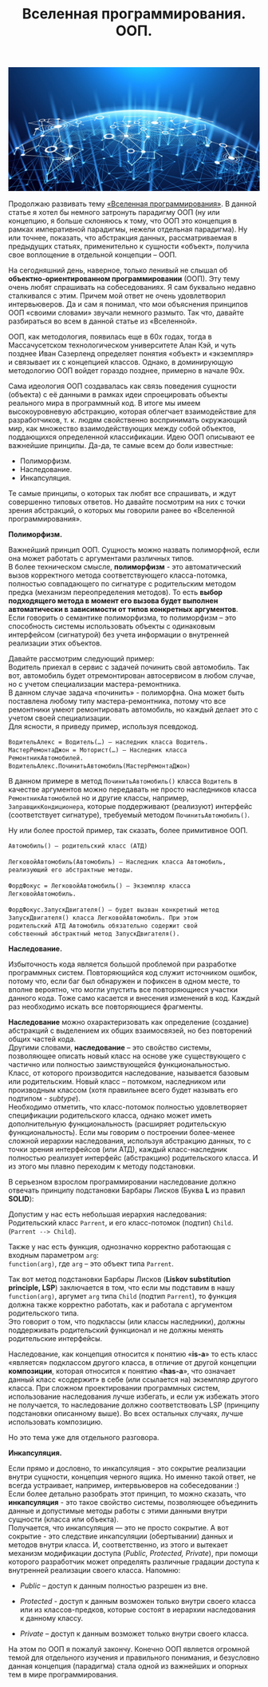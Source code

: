 ﻿---
layout: post
title: Вселенная программирования. ООП.
category: "universe"
---
![](/image/post-2021-01-10/1.png)  

Продолжаю развивать тему [«Вселенная программирования»](https://optima740.github.io/universe/2020/12/25/programming-universe1/). В данной статье я хотел бы немного затронуть парадигму ООП (ну или концепцию, я больше склоняюсь к тому, что ООП это концепция в рамках императивной парадигмы, нежели отдельная парадигма). Ну или точнее, показать, что абстракция данных, рассматриваемая в предыдущих статьях, применительно к сущности «объект», получила свое воплощение в отдельной концепции – ООП.  

На сегодняшний день, наверное, только ленивый не слышал об **объектно-ориентированном программировании** (ООП). Эту тему очень любят спрашивать на собеседованиях. Я сам буквально недавно сталкивался с этим. Причем мой ответ не очень удовлетворил интервьюверов. Да и сам я понимал, что мои объяснения принципов ООП «своими словами» звучали немного размыто. Так что, давайте разбираться во всем в данной статье из «Вселенной».  

ООП, как методология, появилась еще в 60х годах, тогда в Массачусетском технологическом университете Алан Кэй, и чуть позднее Иван Сазерленд определяет понятия «объект» и «экземпляр» и связывает их с концепцией классов. Однако, в доминирующую методологию ООП войдет гораздо позднее, примерно в начале 90х.  

Сама идеология ООП создавалась как связь поведения сущности (объекта) с её данными в рамках идеи спроецировать объекты реального мира в программный код. В итоге мы имеем высокоуровневую абстракцию, которая облегчает взаимодействие для разработчиков, т. к. людям свойственно воспринимать окружающий мир, как множество взаимодействующих между собой объектов, поддающихся определенной классификации. 
Идею ООП описывают ее важнейшие принципы. Да-да, те самые всем до боли известные:  

- Полиморфизм.  
- Наследование.  
- Инкапсуляция.  

Те самые принципы, о которых так любят все спрашивать, и ждут совершенно типовых ответов. Но давайте посмотрим на них с точки зрения абстракций, о которых мы говорили ранее во «Вселенной программирования».  


**Полиморфизм.**

Важнейший принцип ООП. Сущность можно назвать полиморфной, если она может работать с аргументами различных типов.  
В более техническом смысле, **полиморфизм** - это автоматический вызов корректного метода соответствующего класса-потомка, полностью совпадающего по сигнатуре с родительским методом предка (механизм переопределения методов). То есть **выбор подходящего метода в момент его вызова будет выполнен автоматически в зависимости от типов конкретных аргументов**.  
Если говорить о семантике полиморфизма, то полиморфизм – это способность системы использовать объекты с одинаковым интерфейсом (сигнатурой) без учета информации о внутренней реализации этих объектов.  

Давайте рассмотрим следующий пример:  
Водитель приехал в сервис с задачей починить свой автомобиль. Так вот, автомобиль будет отремонтирован автосервисом в любом случае, но с учетом специализации мастера-ремонтника.  
В данном случае задача «починить» - полиморфна. Она может быть поставлена любому типу мастера-ремонтника, потому что все ремонтники умеют ремонтировать автомобиль, но каждый делает это с учетом своей специализации.  
Для ясности, я приведу пример, используя псевдокод.  

```
ВодительАлекс = Водитель(…) – наследник класса Водитель.
МастерРемонтаДжон = Моторист(…) – Наследник класса РемонтникАвтомобилей.
ВодительАлекс.ПочинитьАвтомобиль(МастерРемонтаДжон)  

```  
В данном примере в метод `ПочинитьАвтомобиль()` класса `Водитель` в качестве аргументов можно передавать не просто наследников класса `РемонтникАвтомобилей` но и другие классы, например, `ЗаправщикКондиционера`, которые поддерживают (реализуют) интерфейс (соответствует сигнатуре), требуемый методом `ПочинитьАвтомобиль()`.  

Ну или более простой пример, так сказать, более примитивное ООП. 

```
Автомобиль() – родительский класс (АТД)  

ЛегковойАвтомобиль(Автомобиль) – Наследник класса Автомобиль,  
реализующий его абстрактные методы.  

ФордФокус = ЛегковойАвтомобиль() – Экземпляр класса ЛегковойАвтомобиль.  

ФордФокус.ЗапускДвигателя() – будет вызван конкретный метод  
ЗапускДвигателя() класса ЛегковойАвтомобиль. При этом  
родительский АТД Автомобиль обязательно содержит свой  
собственный абстрактный метод ЗапускДвигателя().   
```  

**Наследование.**  

Избыточность кода является большой проблемой при разработке программных систем. Повторяющийся код служит источником ошибок, потому что, если баг был обнаружен и пофиксен в одном месте, то вполне вероятно, что могли упустить все повторяющиеся участки данного кода. Тоже само касается и внесения изменений в код. Каждый раз необходимо искать все повторяющиеся фрагменты.  

**Наследование** можно охарактеризовать как определение (создание) абстракций с выделением их общих взаимосвязей, но без повторений общих частей кода.  
Другими словами, **наследование** – это свойство системы, позволяющее описать новый класс на основе уже существующего с частично или полностью заимствующейся функциональностью.  
Класс, от которого производится наследование, называется базовым или родительским. Новый класс – потомком, наследником или производным классом (хотя правильнее всего будет называть его подтипом - *subtype*).  
Необходимо отметить, что класс-потомок полностью удовлетворяет спецификации родительского класса, однако может иметь дополнительную функциональность (расширяет родительскую функциональность). Если мы говорим о построении более-менее сложной иерархии наследования, используя абстракцию данных, то с точки зрения интерфейсов (или АТД), каждый класс-наследник полностью реализует интерфейс (абстракцию) родительского класса. И из этого мы плавно переходим к методу подстановки.  

В серьезном взрослом программировании наследование должно отвечать принципу подстановки Барбары Лисков (Буква **L** из правил **SOLID**):  

Допустим у нас есть небольшая иерархия наследования:  
Родительский класс `Parrent`, и его класс-потомок (подтип) `Child`. (`Parrent --> Child`).  

Также у нас есть функция, однозначно корректно работающая с входным параметром `arg`:  
`function(arg)`, где `arg` – это объект типа `Parrent`.  

Так вот метод подстановки Барбары Лисков (**Liskov substitution principle, LSP**) заключается в том, что если мы подставим в нашу `function(arg)`, аргумет `arg` типа `Child` (подтип `Parrent`), то функция должна также корректно работать, как и работала с аргументом родительского типа.  
Это говорит о том, что подклассы (или классы наследники), должны поддерживать родительский функционал и не должны менять родительские интерфейсы.  

Наследование, как концепция относится к понятию «**is-a**» то есть класс «является» подклассом другого класса, в отличие от другой концепции **композиции**, которая относится к понятию «**has-a**», что означает данный класс «содержит» в себе (или ссылается на) экземпляр другого класса. 
При сложном проектировании программных систем, использование наследования лучше избегать, и если уж избежать этого не получается, то наследование должно соответствовать LSP (принципу подстановки описанному выше). Во всех остальных случаях, лучше использовать композицию.  

Но это тема уже для отдельного разговора.  

**Инкапсуляция.**  

Если прямо и дословно, то инкапсуляция - это сокрытие реализации внутри сущности, концепция черного ящика. Но именно такой ответ, не всегда устраивает, например, интервьюверов на собеседовании :)  
Если более детально разобрать этот принцип, то можно сказать, что **инкапсуляция** - это такое свойство системы, позволяющее объединить данные и допустимые методы работы с этими данными внутри сущности (класса или объекта).  
Получается, что инкапсуляция — это не просто сокрытие. А вот сокрытие - это следствие инкапсуляции (обертывании) данных и методов внутри класса. И, соответственно, из этого и вытекает механизм модификации доступа (*Public, Protected, Private*), при помощи которого разработчик может определять различные градации доступа к внутренней реализации своего класса. Напомню:  

- *Public* – доступ к данным полностью разрешен из вне.  

- *Protected* - доступ к данным возможен только внутри своего класса или из классов-предков, которые состоят в иерархии наследования к данному классу.  

- *Private* – доступ к данным возможет только внутри своего класса.  

На этом по ООП я пожалуй закончу. Конечно ООП является огромной темой для отдельного изучения и правильного понимания, и безусловно данная концепция (парадигма) стала одной из важнейших и опорных тем в мире программирования.
















